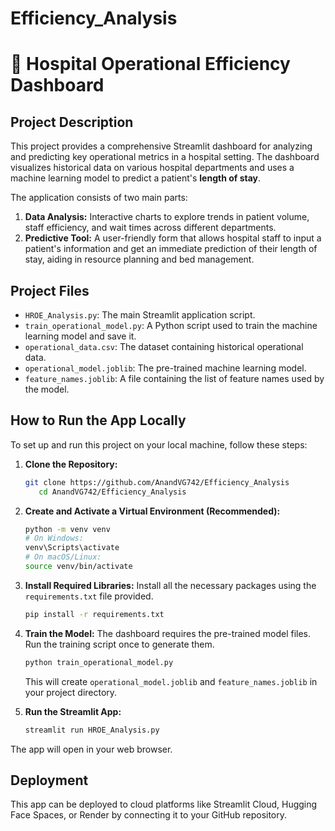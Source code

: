 # Efficiency_Analysis
# 🏥 Hospital Operational Efficiency Dashboard

## Project Description

This project provides a comprehensive Streamlit dashboard for analyzing and predicting key operational metrics in a hospital setting. The dashboard visualizes historical data on various hospital departments and uses a machine learning model to predict a patient's **length of stay**.

The application consists of two main parts:
1.  **Data Analysis:** Interactive charts to explore trends in patient volume, staff efficiency, and wait times across different departments.
2.  **Predictive Tool:** A user-friendly form that allows hospital staff to input a patient's information and get an immediate prediction of their length of stay, aiding in resource planning and bed management.

## Project Files

* `HROE_Analysis.py`: The main Streamlit application script.
* `train_operational_model.py`: A Python script used to train the machine learning model and save it.
* `operational_data.csv`: The dataset containing historical operational data.
* `operational_model.joblib`: The pre-trained machine learning model.
* `feature_names.joblib`: A file containing the list of feature names used by the model.

## How to Run the App Locally

To set up and run this project on your local machine, follow these steps:

1.  **Clone the Repository:**
    ```bash
    git clone https://github.com/AnandVG742/Efficiency_Analysis
       cd AnandVG742/Efficiency_Analysis

    ```

2.  **Create and Activate a Virtual Environment (Recommended):**
    ```bash
    python -m venv venv
    # On Windows:
    venv\Scripts\activate
    # On macOS/Linux:
    source venv/bin/activate
    ```

3.  **Install Required Libraries:**
    Install all the necessary packages using the `requirements.txt` file provided.
    ```bash
    pip install -r requirements.txt
    ```

4.  **Train the Model:**
    The dashboard requires the pre-trained model files. Run the training script once to generate them.
    ```bash
    python train_operational_model.py
    ```
    This will create `operational_model.joblib` and `feature_names.joblib` in your project directory.

5.  **Run the Streamlit App:**
    ```bash
    streamlit run HROE_Analysis.py
    ```

The app will open in your web browser.

## Deployment

This app can be deployed to cloud platforms like Streamlit Cloud, Hugging Face Spaces, or Render by connecting it to your GitHub repository.

